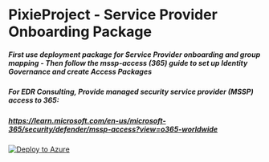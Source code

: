 # PixieProject - Service Provider Onboarding Package

##### First use deployment package for Service Provider onboarding and group mapping - Then follow the mssp-access (365) guide to set up Identity Governance and create Access Packages

##### For EDR Consulting, Provide managed security service provider (MSSP) access to 365: 
##### https://learn.microsoft.com/en-us/microsoft-365/security/defender/mssp-access?view=o365-worldwide



[![Deploy to Azure](https://aka.ms/deploytoazurebutton)](https://portal.azure.com/#create/Microsoft.Template/uri/https%3A%2F%2Fraw.githubusercontent.com%2FSentorSecurity%2FPixieProject%2Fmain%2FMSSDeploy.json)

